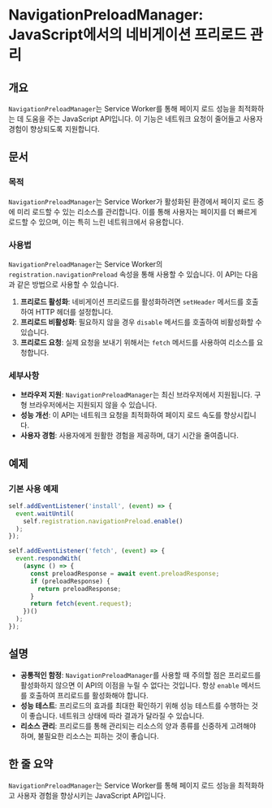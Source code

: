 <!--
Meta Description: # NavigationPreloadManager: JavaScript에서의 네비게이션 프리로드 관리 ## 개요 `NavigationPreloadManager`는 Service Worker를 통해 페이지 로드 성능을 최적화하는 데 도움을 주는 JavaScript API입...
Meta Keywords: navigationpreloadmanager, event, 있습니다, 프리로드, service
-->

# NavigationPreloadManager: JavaScript에서의 네비게이션 프리로드 관리

## 개요
`NavigationPreloadManager`는 Service Worker를 통해 페이지 로드 성능을 최적화하는 데 도움을 주는 JavaScript API입니다. 이 기능은 네트워크 요청이 줄어들고 사용자 경험이 향상되도록 지원합니다.

## 문서
### 목적
`NavigationPreloadManager`는 Service Worker가 활성화된 환경에서 페이지 로드 중에 미리 로드할 수 있는 리소스를 관리합니다. 이를 통해 사용자는 페이지를 더 빠르게 로드할 수 있으며, 이는 특히 느린 네트워크에서 유용합니다.

### 사용법
`NavigationPreloadManager`는 Service Worker의 `registration.navigationPreload` 속성을 통해 사용할 수 있습니다. 이 API는 다음과 같은 방법으로 사용할 수 있습니다.

1. **프리로드 활성화**: 네비게이션 프리로드를 활성화하려면 `setHeader` 메서드를 호출하여 HTTP 헤더를 설정합니다.
2. **프리로드 비활성화**: 필요하지 않을 경우 `disable` 메서드를 호출하여 비활성화할 수 있습니다.
3. **프리로드 요청**: 실제 요청을 보내기 위해서는 `fetch` 메서드를 사용하여 리소스를 요청합니다.

### 세부사항
- **브라우저 지원**: `NavigationPreloadManager`는 최신 브라우저에서 지원됩니다. 구형 브라우저에서는 지원되지 않을 수 있습니다.
- **성능 개선**: 이 API는 네트워크 요청을 최적화하여 페이지 로드 속도를 향상시킵니다.
- **사용자 경험**: 사용자에게 원활한 경험을 제공하며, 대기 시간을 줄여줍니다.

## 예제
### 기본 사용 예제
```javascript
self.addEventListener('install', (event) => {
  event.waitUntil(
    self.registration.navigationPreload.enable()
  );
});

self.addEventListener('fetch', (event) => {
  event.respondWith(
    (async () => {
      const preloadResponse = await event.preloadResponse;
      if (preloadResponse) {
        return preloadResponse;
      }
      return fetch(event.request);
    })()
  );
});
```

## 설명
- **공통적인 함정**: `NavigationPreloadManager`를 사용할 때 주의할 점은 프리로드를 활성화하지 않으면 이 API의 이점을 누릴 수 없다는 것입니다. 항상 `enable` 메서드를 호출하여 프리로드를 활성화해야 합니다.
- **성능 테스트**: 프리로드의 효과를 최대한 확인하기 위해 성능 테스트를 수행하는 것이 좋습니다. 네트워크 상태에 따라 결과가 달라질 수 있습니다.
- **리소스 관리**: 프리로드를 통해 관리되는 리소스의 양과 종류를 신중하게 고려해야 하며, 불필요한 리소스는 피하는 것이 좋습니다.

## 한 줄 요약
`NavigationPreloadManager`는 Service Worker를 통해 페이지 로드 성능을 최적화하고 사용자 경험을 향상시키는 JavaScript API입니다.